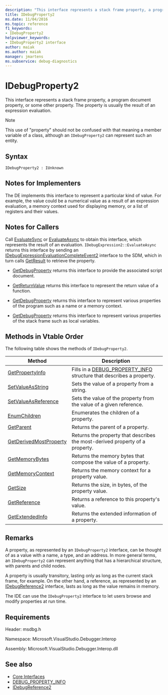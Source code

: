 ```yaml
---
description: "This interface represents a stack frame property, a program document property, or some other property."
title: IDebugProperty2
ms.date: 11/04/2016
ms.topic: reference
f1_keywords:
- IDebugProperty2
helpviewer_keywords:
- IDebugProperty2 interface
author: maiak
ms.author: maiak
manager: jmartens
ms.subservice: debug-diagnostics
---
```

# IDebugProperty2

This interface represents a stack frame property, a program document property, or some other property. The property is usually the result of an expression evaluation.

> [!NOTE]
> This use of "property" should not be confused with that meaning a member variable of a class, although an `IDebugProperty2` can represent such an entity.

## Syntax

```
IDebugProperty2 : IUnknown
```

## Notes for Implementers
 The DE implements this interface to represent a particular kind of value. For example, the value could be a numerical value as a result of an expression evaluation, a memory context used for displaying memory, or a list of registers and their values.

## Notes for Callers
 Call [EvaluateSync](../../../extensibility/debugger/reference/idebugexpression2-evaluatesync.md) or [EvaluateAsync](../../../extensibility/debugger/reference/idebugexpression2-evaluateasync.md) to obtain this interface, which represents the result of an evaluation. `IDebugExpression2::EvaluateAsync` returns this interface by sending an [IDebugExpressionEvaluationCompleteEvent2](../../../extensibility/debugger/reference/idebugexpressionevaluationcompleteevent2.md) interface to the SDM, which in turn calls [GetResult](../../../extensibility/debugger/reference/idebugexpressionevaluationcompleteevent2-getresult.md) to retrieve the property.

- [GetDebugProperty](../../../extensibility/debugger/reference/idebugpropertycreateevent2-getdebugproperty.md) returns this interface to provide the associated script document.

- [GetReturnValue](../../../extensibility/debugger/reference/idebugreturnvalueevent2-getreturnvalue.md) returns this interface to represent the return value of a function.

- [GetDebugProperty](../../../extensibility/debugger/reference/idebugprogram2-getdebugproperty.md) returns this interface to represent various properties of the program such as a name or a memory context.

- [GetDebugProperty](../../../extensibility/debugger/reference/idebugstackframe2-getdebugproperty.md) returns this interface to represent various properties of the stack frame such as local variables.

## Methods in Vtable Order
 The following table shows the methods of `IDebugProperty2`.

|Method|Description|
|------------|-----------------|
|[GetPropertyInfo](../../../extensibility/debugger/reference/idebugproperty2-getpropertyinfo.md)|Fills in a [DEBUG_PROPERTY_INFO](../../../extensibility/debugger/reference/debug-property-info.md) structure that describes a property.|
|[SetValueAsString](../../../extensibility/debugger/reference/idebugproperty2-setvalueasstring.md)|Sets the value of a property from a string.|
|[SetValueAsReference](../../../extensibility/debugger/reference/idebugproperty2-setvalueasreference.md)|Sets the value of the property from the value of a given reference.|
|[EnumChildren](../../../extensibility/debugger/reference/idebugproperty2-enumchildren.md)|Enumerates the children of a property.|
|[GetParent](../../../extensibility/debugger/reference/idebugproperty2-getparent.md)|Returns the parent of a property.|
|[GetDerivedMostProperty](../../../extensibility/debugger/reference/idebugproperty2-getderivedmostproperty.md)|Returns the property that describes the most-derived property of a property.|
|[GetMemoryBytes](../../../extensibility/debugger/reference/idebugproperty2-getmemorybytes.md)|Returns the memory bytes that compose the value of a property.|
|[GetMemoryContext](../../../extensibility/debugger/reference/idebugproperty2-getmemorycontext.md)|Returns the memory context for a property value.|
|[GetSize](../../../extensibility/debugger/reference/idebugproperty2-getsize.md)|Returns the size, in bytes, of the property value.|
|[GetReference](../../../extensibility/debugger/reference/idebugproperty2-getreference.md)|Returns a reference to this property's value.|
|[GetExtendedInfo](../../../extensibility/debugger/reference/idebugproperty2-getextendedinfo.md)|Returns the extended information of a property.|

## Remarks
 A property, as represented by an `IDebugProperty2` interface, can be thought of as a value with a name, a type, and an address. In more general terms, an `IDebugProperty2` can represent anything that has a hierarchical structure, with parents and child nodes.

 A property is usually transitory, lasting only as long as the current stack frame, for example. On the other hand, a reference, as represented by an [IDebugReference2](../../../extensibility/debugger/reference/idebugreference2.md) interface, lasts as long as the value remains in memory.

 The IDE can use the `IDebugProperty2` interface to let users browse and modify properties at run time.

## Requirements
 Header: msdbg.h

 Namespace: Microsoft.VisualStudio.Debugger.Interop

 Assembly: Microsoft.VisualStudio.Debugger.Interop.dll

## See also
- [Core Interfaces](../../../extensibility/debugger/reference/core-interfaces.md)
- [DEBUG_PROPERTY_INFO](../../../extensibility/debugger/reference/debug-property-info.md)
- [IDebugReference2](../../../extensibility/debugger/reference/idebugreference2.md)
